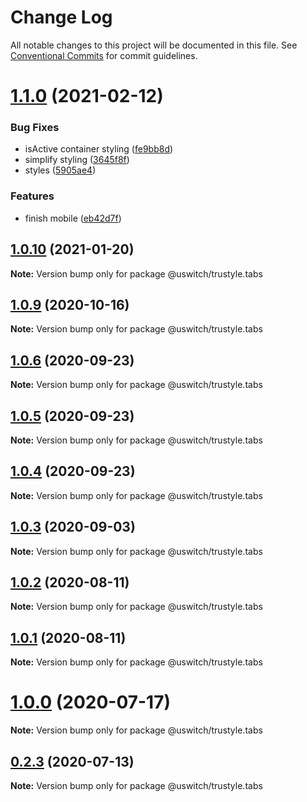 # Change Log

All notable changes to this project will be documented in this file.
See [Conventional Commits](https://conventionalcommits.org) for commit guidelines.

# [1.1.0](https://github.com/uswitch/trustyle/compare/@uswitch/trustyle.tabs@1.0.10...@uswitch/trustyle.tabs@1.1.0) (2021-02-12)


### Bug Fixes

* isActive container styling ([fe9bb8d](https://github.com/uswitch/trustyle/commit/fe9bb8d))
* simplify styling ([3645f8f](https://github.com/uswitch/trustyle/commit/3645f8f))
* styles ([5905ae4](https://github.com/uswitch/trustyle/commit/5905ae4))


### Features

* finish mobile ([eb42d7f](https://github.com/uswitch/trustyle/commit/eb42d7f))





## [1.0.10](https://github.com/uswitch/trustyle/compare/@uswitch/trustyle.tabs@1.0.9...@uswitch/trustyle.tabs@1.0.10) (2021-01-20)

**Note:** Version bump only for package @uswitch/trustyle.tabs





## [1.0.9](https://github.com/uswitch/trustyle/compare/@uswitch/trustyle.tabs@1.0.8...@uswitch/trustyle.tabs@1.0.9) (2020-10-16)

**Note:** Version bump only for package @uswitch/trustyle.tabs





## [1.0.6](https://github.com/uswitch/trustyle/compare/@uswitch/trustyle.tabs@1.0.4...@uswitch/trustyle.tabs@1.0.6) (2020-09-23)

**Note:** Version bump only for package @uswitch/trustyle.tabs





## [1.0.5](https://github.com/uswitch/trustyle/compare/@uswitch/trustyle.tabs@1.0.4...@uswitch/trustyle.tabs@1.0.5) (2020-09-23)

**Note:** Version bump only for package @uswitch/trustyle.tabs





## [1.0.4](https://github.com/uswitch/trustyle/compare/@uswitch/trustyle.tabs@1.0.3...@uswitch/trustyle.tabs@1.0.4) (2020-09-23)

**Note:** Version bump only for package @uswitch/trustyle.tabs





## [1.0.3](https://github.com/uswitch/trustyle/compare/@uswitch/trustyle.tabs@1.0.2...@uswitch/trustyle.tabs@1.0.3) (2020-09-03)

**Note:** Version bump only for package @uswitch/trustyle.tabs





## [1.0.2](https://github.com/uswitch/trustyle/compare/@uswitch/trustyle.tabs@1.0.1...@uswitch/trustyle.tabs@1.0.2) (2020-08-11)

**Note:** Version bump only for package @uswitch/trustyle.tabs





## [1.0.1](https://github.com/uswitch/trustyle/compare/@uswitch/trustyle.tabs@1.0.0...@uswitch/trustyle.tabs@1.0.1) (2020-08-11)

**Note:** Version bump only for package @uswitch/trustyle.tabs





# [1.0.0](https://github.com/uswitch/trustyle/compare/@uswitch/trustyle.tabs@0.2.3...@uswitch/trustyle.tabs@1.0.0) (2020-07-17)

**Note:** Version bump only for package @uswitch/trustyle.tabs





## [0.2.3](https://github.com/uswitch/trustyle/compare/@uswitch/trustyle.tabs@0.2.2...@uswitch/trustyle.tabs@0.2.3) (2020-07-13)

**Note:** Version bump only for package @uswitch/trustyle.tabs
